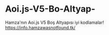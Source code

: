 # Aoi.js-V5-Bo-Altyap-
Hamza'nın Aoi.js V5 Boş Altyapısı iyi kodlamalar! https://info.hamzawasnotfound.tk/
